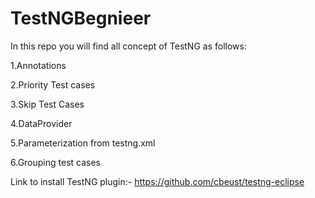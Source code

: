 # TestNGBegnieer

In this repo you will find all concept of TestNG as follows:

1.Annotations

2.Priority Test cases

3.Skip Test Cases

4.DataProvider

5.Parameterization from testng.xml

6.Grouping test cases

Link to install TestNG plugin:- https://github.com/cbeust/testng-eclipse
